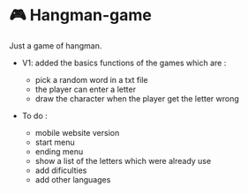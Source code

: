 # 🎮 Hangman-game

Just a game of hangman.

- V1: added the basics functions of the games which are :
  - pick a random word in a txt file
  - the player can enter a letter
  - draw the character when the player get the letter wrong


- To do :
  - mobile website version
  - start menu
  - ending menu
  - show a list of the letters which were already use
  - add dificulties
  - add other languages
